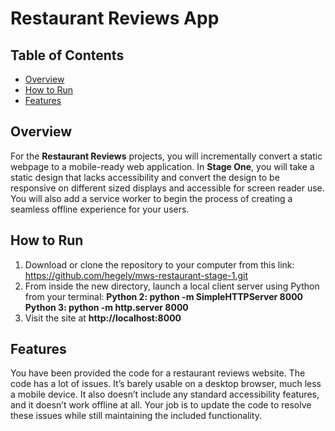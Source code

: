 # Restaurant Reviews App

## Table of Contents

* [Overview](#overview)
* [How to Run](#how-to-run)
* [Features](#Features)

## Overview

For the **Restaurant Reviews** projects, you will incrementally convert a static webpage to a mobile-ready web application. In **Stage One**, you will take a static design that lacks accessibility and convert the design to be responsive on different sized displays and accessible for screen reader use. You will also add a service worker to begin the process of creating a seamless offline experience for your users.

## How to Run
1. Download or clone the repository to your computer from this link: https://github.com/hegely/mws-restaurant-stage-1.git
2. From inside the new directory, launch a local client server using Python from your terminal:
**Python 2: python -m SimpleHTTPServer 8000**
**Python 3: python -m http.server 8000**
3. Visit the site at **http://localhost:8000**

## Features

You have been provided the code for a restaurant reviews website. The code has a lot of issues. It’s barely usable on a desktop browser, much less a mobile device. It also doesn’t include any standard accessibility features, and it doesn’t work offline at all. Your job is to update the code to resolve these issues while still maintaining the included functionality.
